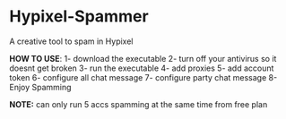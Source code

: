 # Hypixel-Spammer
A creative tool to spam in Hypixel

**HOW TO USE**:
1- download the executable
2- turn off your antivirus so it doesnt get broken 
3- run the executable
4- add proxies 
5- add account token
6- configure all chat message
7- configure party chat message
8-Enjoy Spamming



**NOTE:** can only run 5 accs spamming at the same time from free plan
